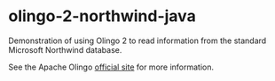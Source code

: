 olingo-2-northwind-java
=======================

Demonstration of using Olingo 2 to read information from the standard Microsoft Northwind database.

See the Apache Olingo [official site](http://olingo.apache.org/) for more information.
